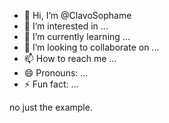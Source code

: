 - 👋 Hi, I’m @ClavoSophame
- 👀 I’m interested in ...
- 🌱 I’m currently learning ...
- 💞️ I’m looking to collaborate on ...
- 📫 How to reach me ...
- 😄 Pronouns: ...
- ⚡ Fun fact: ...

no just the example.

<!---
ClavoSophame/ClavoSophame is a ✨ special ✨ repository because its `README.md` (this file) appears on your GitHub profile.
You can click the Preview link to take a look at your changes.
--->
